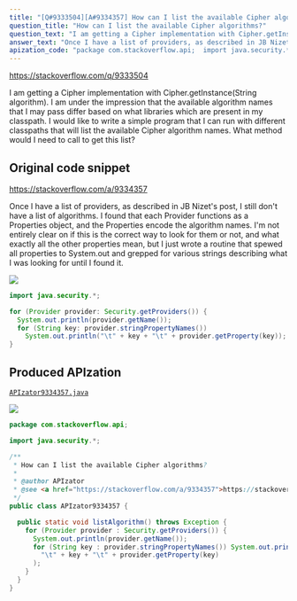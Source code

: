```yaml
---
title: "[Q#9333504][A#9334357] How can I list the available Cipher algorithms?"
question_title: "How can I list the available Cipher algorithms?"
question_text: "I am getting a Cipher implementation with Cipher.getInstance(String algorithm).  I am under the impression that the available algorithm names that I may pass differ based on what libraries which are present in my classpath. I would like to write a simple program that I can run with different classpaths that will list the available Cipher algorithm names.  What method would I need to call to get this list?"
answer_text: "Once I have a list of providers, as described in JB Nizet's post, I still don't have a list of algorithms.  I found that each Provider functions as a Properties object, and the Properties encode the algorithm names.  I'm not entirely clear on if this is the correct way to look for them or not, and what exactly all the other properties mean, but I just wrote a routine that spewed all properties to System.out and grepped for various strings describing what I was looking for until I found it."
apization_code: "package com.stackoverflow.api;  import java.security.*;  /**  * How can I list the available Cipher algorithms?  *  * @author APIzator  * @see <a href=\"https://stackoverflow.com/a/9334357\">https://stackoverflow.com/a/9334357</a>  */ public class APIzator9334357 {    public static void listAlgorithm() throws Exception {     for (Provider provider : Security.getProviders()) {       System.out.println(provider.getName());       for (String key : provider.stringPropertyNames()) System.out.println(         \"\\t\" + key + \"\\t\" + provider.getProperty(key)       );     }   } }"
---
```


https://stackoverflow.com/q/9333504

I am getting a Cipher implementation with Cipher.getInstance(String algorithm).  I am under the impression that the available algorithm names that I may pass differ based on what libraries which are present in my classpath.
I would like to write a simple program that I can run with different classpaths that will list the available Cipher algorithm names.  What method would I need to call to get this list?



## Original code snippet

https://stackoverflow.com/a/9334357

Once I have a list of providers, as described in JB Nizet&#x27;s post, I still don&#x27;t have a list of algorithms.  I found that each Provider functions as a Properties object, and the Properties encode the algorithm names.  I&#x27;m not entirely clear on if this is the correct way to look for them or not, and what exactly all the other properties mean, but I just wrote a routine that spewed all properties to System.out and grepped for various strings describing what I was looking for until I found it.

<div class="code-logo"><img src="/stackoverflow.png" /></div>

```java
import java.security.*;

for (Provider provider: Security.getProviders()) {
  System.out.println(provider.getName());
  for (String key: provider.stringPropertyNames())
    System.out.println("\t" + key + "\t" + provider.getProperty(key));
}
```

## Produced APIzation

[`APIzator9334357.java`](https://github.com/pasqualesalza/apization-temp/raw/main/data/search/APIzator9334357.java)

<div class="code-logo"><img src="/apizator.png" /></div>

```java
package com.stackoverflow.api;

import java.security.*;

/**
 * How can I list the available Cipher algorithms?
 *
 * @author APIzator
 * @see <a href="https://stackoverflow.com/a/9334357">https://stackoverflow.com/a/9334357</a>
 */
public class APIzator9334357 {

  public static void listAlgorithm() throws Exception {
    for (Provider provider : Security.getProviders()) {
      System.out.println(provider.getName());
      for (String key : provider.stringPropertyNames()) System.out.println(
        "\t" + key + "\t" + provider.getProperty(key)
      );
    }
  }
}

```